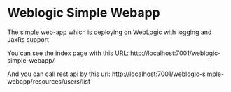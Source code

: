 # Weblogic Simple Webapp
The simple web-app which is deploying on WebLogic with logging and JaxRs support

You can see the index page with this URL: http://localhost:7001/weblogic-simple-webapp/

And you can call rest api by this url: http://localhost:7001/weblogic-simple-webapp/resources/users/list

